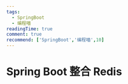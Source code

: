 ```yaml
---
tags:
  - SpringBoot
  - 编程喵
readingTime: true
comment: true
recommend: ['SpringBoot','编程喵',10]
---
```


# Spring Boot 整合 Redis